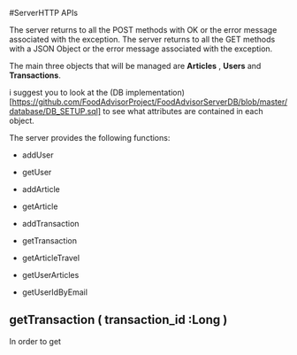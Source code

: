 #ServerHTTP APIs

The server returns to all the POST methods with OK or the error message associated with the exception.
The server returns to all the GET methods with a JSON Object or the error message associated with the exception.

The main three objects that will be managed are **Articles** , **Users** and **Transactions**.

i suggest you to look at the (DB implementation)[https://github.com/FoodAdvisorProject/FoodAdvisorServerDB/blob/master/database/DB_SETUP.sql] to see what attributes are contained in each object.

The server provides the following functions:

* addUser
* getUser

* addArticle
* getArticle

* addTransaction
* getTransaction

* getArticleTravel

* getUserArticles

* getUserIdByEmail


## getTransaction ( transaction_id :Long )

In order to get 
